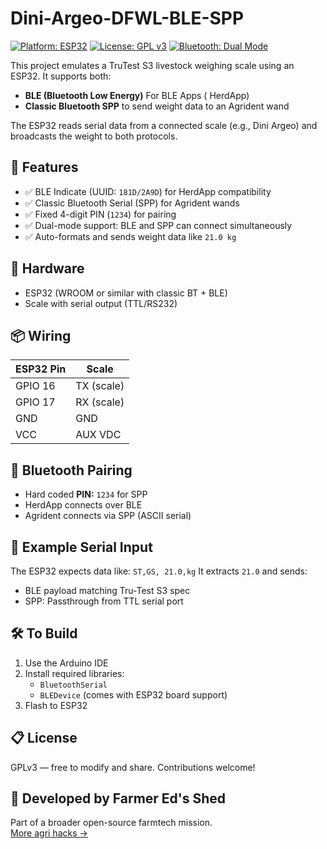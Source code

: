 # Dini-Argeo-DFWL-BLE-SPP
[![Platform: ESP32](https://img.shields.io/badge/platform-ESP32-blue.svg)](https://www.espressif.com/en/products/socs/esp32)
[![License: GPL v3](https://img.shields.io/badge/license-GPLv3-blue.svg)](https://www.gnu.org/licenses/gpl-3.0)
[![Bluetooth: Dual Mode](https://img.shields.io/badge/bluetooth-BLE%20%2B%20SPP-lightgrey)](https://www.bluetooth.com/)

This project emulates a TruTest S3 livestock weighing scale using an ESP32. It supports both:
- **BLE (Bluetooth Low Energy)** For BLE Apps ( HerdApp)
- **Classic Bluetooth SPP** to send weight data to an Agrident wand

The ESP32 reads serial data from a connected scale (e.g., Dini Argeo) and broadcasts the weight to both protocols.

## 🧰 Features

- ✅ BLE Indicate (UUID: `181D/2A9D`) for HerdApp compatibility  
- ✅ Classic Bluetooth Serial (SPP) for Agrident wands  
- ✅ Fixed 4-digit PIN (`1234`) for pairing  
- ✅ Dual-mode support: BLE and SPP can connect simultaneously  
- ✅ Auto-formats and sends weight data like `21.0 kg`    

## 🔌 Hardware

- ESP32 (WROOM or similar with classic BT + BLE)
- Scale with serial output (TTL/RS232)

## 📦 Wiring

| ESP32 Pin | Scale      |
|-----------|------------|
| GPIO 16   | TX (scale) |
| GPIO 17   | RX (scale) |
| GND       | GND        |
| VCC       | AUX VDC    |

## 📡 Bluetooth Pairing

- Hard coded **PIN:** `1234` for SPP
- HerdApp connects over BLE
- Agrident connects via SPP (ASCII serial)

## 🧪 Example Serial Input

The ESP32 expects data like:
`ST,GS, 21.0,kg`
It extracts `21.0` and sends:
- BLE payload matching Tru-Test S3 spec
- SPP: Passthrough from TTL serial port

## 🛠️ To Build

1. Use the Arduino IDE
2. Install required libraries:
   - `BluetoothSerial`
   - `BLEDevice` (comes with ESP32 board support)
3. Flash to ESP32

## 📋 License

GPLv3 — free to modify and share. Contributions welcome!

## 🐄 Developed by Farmer Ed's Shed

Part of a broader open-source farmtech mission.  
[More agri hacks →](https://github.com/Farmer-Eds-Shed)
